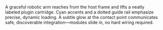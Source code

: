 A graceful robotic arm reaches from the host frame and lifts a neatly labeled plugin cartridge. Cyan accents and a dotted guide rail emphasize precise, dynamic loading. A subtle glow at the contact point communicates safe, discoverable integration—modules slide in, no hard wiring required.
